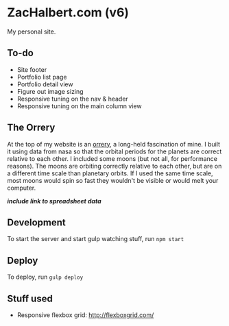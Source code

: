 # ZacHalbert.com (v6)

My personal site.

## To-do

* Site footer
* Portfolio list page
* Portfolio detail view
* Figure out image sizing
* Responsive tuning on the nav & header
* Responsive tuning on the main column view

## The Orrery

At the top of my website is an [orrery](http://en.wikipedia.org/wiki/Orrery), a long-held fascination of mine. I built it using data from nasa so that the orbital periods for the planets are correct relative to each other. I included some moons (but not all, for performance reasons). The moons are orbiting correctly relative to each other, but are on a different time scale than planetary orbits. If I used the same time scale, most moons would spin so fast they wouldn't be visible or would melt your computer.

***include link to spreadsheet data***

## Development

To start the server and start gulp watching stuff, run `npm start`

## Deploy

To deploy, run `gulp deploy`

## Stuff used

* Responsive flexbox grid: http://flexboxgrid.com/